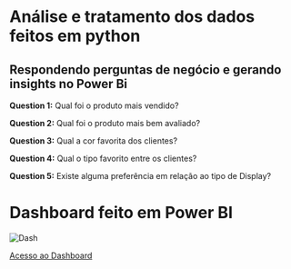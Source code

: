 <H1><p style="text-align center";>Análise e tratamento dos dados feitos em python</p></H1>
<H2>Respondendo perguntas de negócio e gerando insights no <b>Power Bi</b></H2>
<p><b>Question 1:</b> Qual foi o produto mais vendido?</p>
<p><b>Question 2:</b> Qual foi o produto mais bem avaliado?</p>
<p><b>Question 3:</b> Qual a cor favorita dos clientes?</p>
<p><b>Question 4:</b> Qual o tipo favorito entre os clientes?</p>
<p><b>Question 5:</b> Existe alguma preferência em relação ao tipo de Display?</p>


<H1>Dashboard feito em Power BI</H1>

![Dash](https://user-images.githubusercontent.com/110841289/221577334-7f675360-c8ca-4af8-b9aa-da296c03e83c.jpg)


[Acesso ao Dashboard](https://app.powerbi.com/view?r=eyJrIjoiMDJkNzZlNWQtYzhkZi00YTFjLTg0NzMtYTBmNGMwODc2NWZmIiwidCI6Ijg1YWI4ZjE2LTY3YjMtNDhhNS05OTM4LTNhNGQ3YzYwNDM0MSJ9)



  

